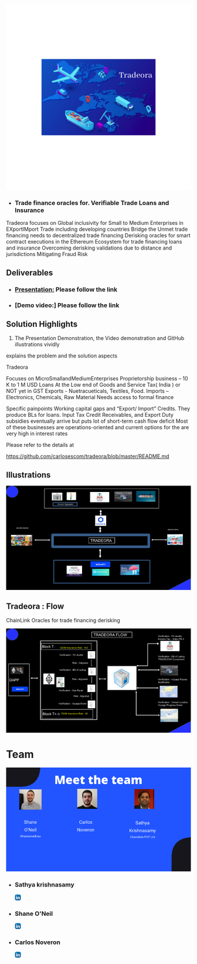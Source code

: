 
<p align="center">
  <img width="1000"  src="images/Tradeora.png">
</p>

* ### Trade finance oracles for. Verifiable Trade Loans and Insurance

Tradeora focuses on 
    Global inclusivity for Small to Medium Enterprises in EXportIMport Trade including developing countries 
    Bridge the Unmet trade financing needs to decentralized trade financing 
    Derisking oracles for smart contract executions in the Ethereum Ecosystem for trade financing loans and insurance
    Overcoming derisking validations due to distance and jurisdictions
    Mitigating Fraud Risk


## Deliverables

* ### [Presentation:](https://drive.google.com/file/d/1YIOu-1YIAvzzAfT118pZpPWD9uhG1Qbl/view?usp=sharing) Please follow the link

* ### [Demo video:] Please follow the link


## Solution Highlights  


1. The Presentation Demonstration, the Video demonstration and GitHub illustrations vividly

explains the problem and the solution aspects

Tradeora 

  Focuses on MicroSmallandMediumEnterprises 
      Proprietorship business –  10 K to 1 M USD Loans 
      At the Low end of Goods and Service Tax( India ) or NOT yet in GST
      Exports - Nuetracueticals, Textiles, Food. Imports – Electronics, Chemicals, Raw Material
      Needs access to formal finance
      
  Specific painpoints
      Working capital gaps and “Export/ Import” Credits. They produce BLs for loans. 
      Input Tax Credit Receivables, and Export Duty subsidies eventually arrive but puts lot of short-term cash flow deficit
      Most of these businesses are operations-oriented and current options for the are very high in interest rates


Please refer to the details at 

https://github.com/carlosescom/tradeora/blob/master/README.md


## Illustrations

<img src="images/TradeoraSchematic.png">


## Tradeora :  Flow

ChainLink Oracles for trade financing derisking

<img src="images/TradeoraFlow.png">


# Team

 <img src="images/TradeoraTeam.png"> 

* ### Sathya krishnasamy
   [<img src="images/linkedin.png">](https://www.linkedin.com/in/sathya-krishnasamy-3b369a20/)

 * ### Shane O'Neil 
   [<img src="images/linkedin.png">](https://www.linkedin.com/in/shaneoneill1995/) 

 * ### Carlos Noveron
   [<img src="images/linkedin.png">](https://www.linkedin.com/in/carlos-noveron)   
  
